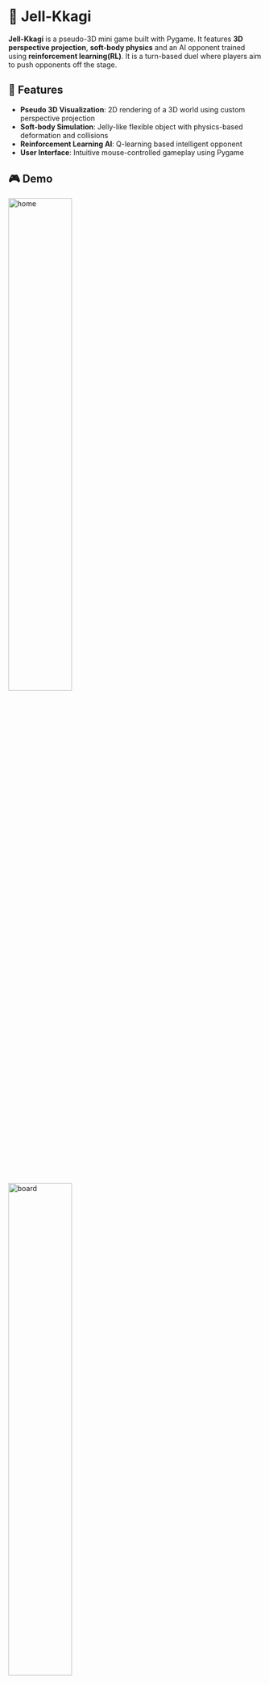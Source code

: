 # 🫧 Jell-Kkagi

**Jell-Kkagi** is a pseudo-3D mini game built with Pygame. It features **3D perspective projection**, **soft-body physics** and an AI opponent trained using **reinforcement learning(RL)**. It is a turn-based duel where players aim to push opponents off the stage.

## 🧩 Features

- **Pseudo 3D Visualization**: 2D rendering of a 3D world using custom perspective projection
- **Soft-body Simulation**: Jelly-like flexible object with physics-based deformation and collisions
- **Reinforcement Learning AI**: Q-learning based intelligent opponent
- **User Interface**: Intuitive mouse-controlled gameplay using Pygame

## 🎮 Demo

<img src="https://github.com/user-attachments/assets/e476b69d-46dd-482f-920b-b99399443b80" alt="home" width="50%" height="50%">

<img src="https://github.com/user-attachments/assets/21134f8b-7b4f-4fda-a095-02c6e4b52438" alt="board" width="50%" height="50%">

<img src="https://github.com/user-attachments/assets/2605fe6f-a519-4d59-9e26-b8e28f1556c4" alt="play" width="50%" height="50%">

## 🔍 Technical Details

For a deeper look into the implementation (including pseudo-3D projection math, soft-body simulation, and Q-learning), refer to the [Jell-Kkagi.pdf](./Jell-Kkagi.pdf) presentation file.

## 🛠️ Installation

```bash
# Clone the repository
git clone https://github.com/torytony24/jell-kkagi.git
cd jell-kkagi

# Install dependencies
pip install -r requirements.txt
```

## ▶️ How to Run

```bash
# Run the game
python main.py
```



